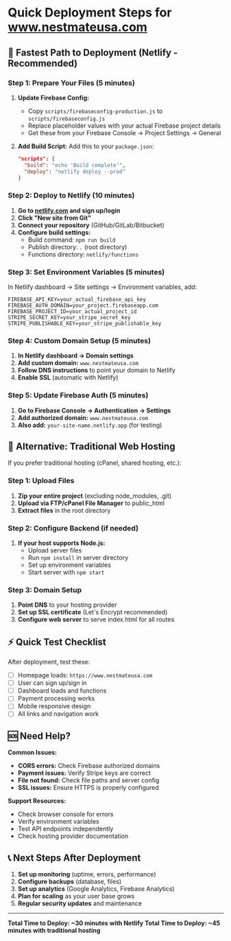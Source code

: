 # Quick Deployment Steps for www.nestmateusa.com

## 🚀 Fastest Path to Deployment (Netlify - Recommended)

### Step 1: Prepare Your Files (5 minutes)
1. **Update Firebase Config:**
   - Copy `scripts/firebaseconfig-production.js` to `scripts/firebaseconfig.js`
   - Replace placeholder values with your actual Firebase project details
   - Get these from your Firebase Console → Project Settings → General

2. **Add Build Script:**
   Add this to your `package.json`:
   ```json
   "scripts": {
     "build": "echo 'Build complete'",
     "deploy": "netlify deploy --prod"
   }
   ```

### Step 2: Deploy to Netlify (10 minutes)
1. **Go to [netlify.com](https://netlify.com) and sign up/login**
2. **Click "New site from Git"**
3. **Connect your repository** (GitHub/GitLab/Bitbucket)
4. **Configure build settings:**
   - Build command: `npm run build`
   - Publish directory: `.` (root directory)
   - Functions directory: `netlify/functions`

### Step 3: Set Environment Variables (5 minutes)
In Netlify dashboard → Site settings → Environment variables, add:
```
FIREBASE_API_KEY=your_actual_firebase_api_key
FIREBASE_AUTH_DOMAIN=your_project.firebaseapp.com
FIREBASE_PROJECT_ID=your_actual_project_id
STRIPE_SECRET_KEY=your_stripe_secret_key
STRIPE_PUBLISHABLE_KEY=your_stripe_publishable_key
```

### Step 4: Custom Domain Setup (5 minutes)
1. **In Netlify dashboard → Domain settings**
2. **Add custom domain:** `www.nestmateusa.com`
3. **Follow DNS instructions** to point your domain to Netlify
4. **Enable SSL** (automatic with Netlify)

### Step 5: Update Firebase Auth (5 minutes)
1. **Go to Firebase Console → Authentication → Settings**
2. **Add authorized domain:** `www.nestmateusa.com`
3. **Also add:** `your-site-name.netlify.app` (for testing)

## 🔧 Alternative: Traditional Web Hosting

If you prefer traditional hosting (cPanel, shared hosting, etc.):

### Step 1: Upload Files
1. **Zip your entire project** (excluding node_modules, .git)
2. **Upload via FTP/cPanel File Manager** to public_html
3. **Extract files** in the root directory

### Step 2: Configure Backend (if needed)
1. **If your host supports Node.js:**
   - Upload server files
   - Run `npm install` in server directory
   - Set up environment variables
   - Start server with `npm start`

### Step 3: Domain Setup
1. **Point DNS** to your hosting provider
2. **Set up SSL certificate** (Let's Encrypt recommended)
3. **Configure web server** to serve index.html for all routes

## ⚡ Quick Test Checklist

After deployment, test these:
- [ ] Homepage loads: `https://www.nestmateusa.com`
- [ ] User can sign up/sign in
- [ ] Dashboard loads and functions
- [ ] Payment processing works
- [ ] Mobile responsive design
- [ ] All links and navigation work

## 🆘 Need Help?

**Common Issues:**
- **CORS errors:** Check Firebase authorized domains
- **Payment issues:** Verify Stripe keys are correct
- **File not found:** Check file paths and server config
- **SSL issues:** Ensure HTTPS is properly configured

**Support Resources:**
- Check browser console for errors
- Verify environment variables
- Test API endpoints independently
- Check hosting provider documentation

## 📞 Next Steps After Deployment

1. **Set up monitoring** (uptime, errors, performance)
2. **Configure backups** (database, files)
3. **Set up analytics** (Google Analytics, Firebase Analytics)
4. **Plan for scaling** as your user base grows
5. **Regular security updates** and maintenance

---

**Total Time to Deploy: ~30 minutes with Netlify**
**Total Time to Deploy: ~45 minutes with traditional hosting**

